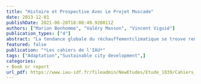 ```yaml
---
title: "Histoire et Prospective Avec Le Projet Muscade"
date: 2013-12-01
publishDate: 2021-06-28T18:08:49.920811Z
authors: ["Marion Bonhomme", "Valéry Masson", "Vincent Viguié"]
publication_types: ["4"]
abstract: "La tendance globale du réchauffementclimatique se trouve renforcée en villepar le phénomène d’îlot de chaleur,très lié aux formes urbaines. À travers plusieurs scénarios, Muscade se propose, en s’appuyant notamment surle Mos, de modéliser l’agglomération parisienne de 2100. L’objectif est d’identifier des leviers d’action réglementaires, énergétiques et d’aménagement pour réduire les impacts du changement climatique."
featured: false
publication: "*Les cahiers de l'IAU*"
tags: ["Adaptation","Sustainable city development",]
categories:
- Book or report
url_pdf: https://www.iau-idf.fr/fileadmin/NewEtudes/Etude_1039/Cahiers_no168_Mos_1982_2012_Volume_1.pdf#page=71
---
```


